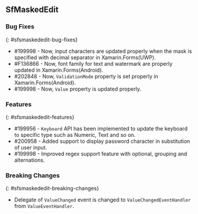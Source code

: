 ## SfMaskedEdit

### Bug Fixes
{: #sfsmaskededit-bug-fixes}

* \#199998 - Now, input characters are updated properly when the mask is specified with decimal separator in Xamarin.Forms(UWP).
* \#F136866 - Now, font family for text and watermark are properly updated in Xamarin.Forms(Android).
* \#202848 - Now, `ValidationMode` property is set properly in Xamarin.Forms(Android). 
* \#199998 - Now, `Value` property is updated properly.

### Features
{: #sfsmaskededit-features}

* \#199956 - `Keyboard` API has been implemented to update the keyboard to specific type such as Numeric, Text and so on.
* \#200958 - Added support to display password character in substitution of user input.
* \#199998 - Improved regex support feature with optional, grouping and alternations.

### Breaking Changes
{: #sfsmaskededit-breaking-changes}

* Delegate of `ValueChanged` event is changed to `ValueChangedEventHandler` from `ValueEventHandler`.